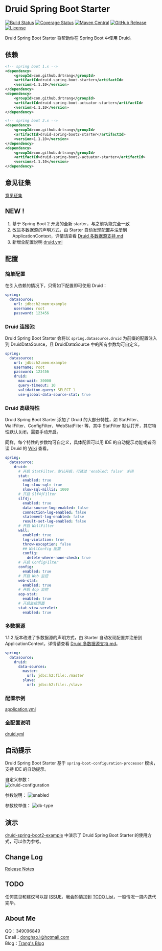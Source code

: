 # Druid Spring Boot Starter

[![Build Status](https://img.shields.io/travis/drtrang/druid-spring-boot/boot2.svg?style=flat-square)](https://www.travis-ci.org/drtrang/druid-spring-boot)
[![Coverage Status](https://img.shields.io/coveralls/drtrang/druid-spring-boot/boot2.svg?style=flat-square)](https://coveralls.io/github/drtrang/druid-spring-boot?branch=boot2)
[![Maven Central](https://img.shields.io/maven-central/v/com.github.drtrang/druid-spring-boot.svg?style=flat-square)](https://maven-badges.herokuapp.com/maven-central/com.github.drtrang/druid-spring-boot)
[![GitHub Release](https://img.shields.io/github/release/drtrang/druid-spring-boot.svg?style=flat-square)](https://github.com/drtrang/druid-spring-boot/releases)
[![License](http://img.shields.io/badge/license-apache%202-blue.svg?style=flat-square)](https://github.com/drtrang/druid-spring-boot/blob/boot2/LICENSE)

Druid Spring Boot Starter 将帮助你在 Spring Boot 中使用 Druid。


## 依赖
```xml
<!-- spring boot 1.x -->
<dependency>
    <groupId>com.github.drtrang</groupId>
    <artifactId>druid-spring-boot-starter</artifactId>
    <version>1.1.10</version>
</dependency>
<dependency>
    <groupId>com.github.drtrang</groupId>
    <artifactId>druid-spring-boot-actuator-starter</artifactId>
    <version>1.1.10</version>
</dependency>

<!-- spring boot 2.x -->
<dependency>
    <groupId>com.github.drtrang</groupId>
    <artifactId>druid-spring-boot2-starter</artifactId>
    <version>1.1.10</version>
</dependency>
<dependency>
    <groupId>com.github.drtrang</groupId>
    <artifactId>druid-spring-boot2-actuator-starter</artifactId>
    <version>1.1.10</version>
</dependency>
```


## 意见征集
[意见征集](https://github.com/drtrang/druid-spring-boot/issues/10)


## NEW !
1. 基于 Spring Boot 2 开发的全新 starter，与之前功能完全一致
2. 改进多数据源的声明方式，由 Starter 自动发现配置并注册到 ApplicationContext，详情请查看 [Druid 多数据源支持.md](https://github.com/drtrang/druid-spring-boot/tree/boot2/docs/Druid%20%E5%A4%9A%E6%95%B0%E6%8D%AE%E6%BA%90%E6%94%AF%E6%8C%81.md)
3. 新增全配置说明 [druid.yml](https://github.com/drtrang/druid-spring-boot/blob/boot2/druid-spring-boot2-example/druid-spring-boot2-mybatis-example/src/main/resources/druid.yml)


## 配置
### 简单配置
在引入依赖的情况下，只需如下配置即可使用 Druid：

```yaml
spring:
  datasource:
    url: jdbc:h2:mem:example
    username: root
    password: 123456
```

### Druid 连接池
Druid Spring Boot Starter 会将以 `spring.datasource.druid` 为前缀的配置注入到 DruidDataSource，且 DruidDataSource 中的所有参数均可自定义。

```yaml
spring:
  datasource:
    url: jdbc:h2:mem:example
    username: root
    password: 123456
    druid:
      max-wait: 30000
      query-timeout: 10
      validation-query: SELECT 1
      use-global-data-source-stat: true
```

### Druid 高级特性
Druid Spring Boot Starter 添加了 Druid 的大部分特性，如 StatFilter、WallFilter、ConfigFilter、WebStatFilter 等，其中 StatFilter 默认打开，其它特性默认关闭，需要手动开启。

同样，每个特性的参数均可自定义，具体配置可以用 IDE 的自动提示功能或者阅读 Druid 的 [Wiki](https://github.com/alibaba/druid/wiki/%E9%A6%96%E9%A1%B5) 查看。

```yaml
spring:
  datasource:
    druid:
      # 开启 StatFilter，默认开启，可通过 'enabled: false' 关闭
      stat:
        enabled: true
        log-slow-sql: true
        slow-sql-millis: 1000
      # 开启 Slf4jFilter
      slf4j:
        enabled: true
        data-source-log-enabled: false
        connection-log-enabled: false
        statement-log-enabled: false
        result-set-log-enabled: false
      # 开启 WallFilter
      wall:
        enabled: true
        log-violation: true
        throw-exception: false
        ## WallConfig 配置
        config:
          delete-where-none-check: true
      # 开启 ConfigFilter
      config:
        enabled: true
      # 开启 Web 监控
      web-stat:
        enabled: true
      # 开启 Aop 监控
      aop-stat:
        enabled: true
      # 开启监控页面
      stat-view-servlet:
        enabled: true
```

### 多数据源
1.1.2 版本改进了多数据源的声明方式，由 Starter 自动发现配置并注册到 ApplicationContext，详情请查看 [Druid 多数据源支持.md](https://github.com/drtrang/druid-spring-boot/tree/boot2/docs/Druid%20%E5%A4%9A%E6%95%B0%E6%8D%AE%E6%BA%90%E6%94%AF%E6%8C%81.md)。

```yaml
spring:
  datasource:
    druid:
      data-sources:
        master:
          url: jdbc:h2:file:./master
        slave:
          url: jdbc:h2:file:./slave
```

### 配置示例
[application.yml](https://github.com/drtrang/druid-spring-boot/blob/boot2/druid-spring-boot2-example/druid-spring-boot2-mybatis-example/src/main/resources/application.yml)

### 全配置说明
[druid.yml](https://github.com/drtrang/druid-spring-boot/blob/boot2/druid-spring-boot2-example/druid-spring-boot2-mybatis-example/src/main/resources/druid.yml)


## 自动提示
Druid Spring Boot Starter 基于 `spring-boot-configuration-processor` 模块，支持 IDE 的自动提示。

自定义参数：<br>
![druid-configuration](https://user-images.githubusercontent.com/13851701/28149522-c1a3fc96-67c0-11e7-8ea7-630a8b3e5bfb.png)

参数说明：
![enabled](https://user-images.githubusercontent.com/13851701/28149525-d08955bc-67c0-11e7-916c-c8c5acd30b4a.png)

参数枚举值：
![db-type](https://user-images.githubusercontent.com/13851701/28148904-3bb9b07a-67bc-11e7-9912-c7043c2d7de7.png)


## 演示
[druid-spring-boot2-example](https://github.com/drtrang/druid-spring-boot/tree/boot2/druid-spring-boot2-example) 中演示了 Druid Spring Boot Starter 的使用方式，可以作为参考。 


## Change Log
[Release Notes](https://github.com/drtrang/druid-spring-boot/releases)


## TODO
任何意见和建议可以提 [ISSUE](https://github.com/drtrang/druid-spring-boot/issues)，我会酌情加到 [TODO List](https://github.com/drtrang/druid-spring-boot/blob/boot2/TODO.md)，一般情况一周内迭代完毕。


## About Me
QQ：349096849<br>
Email：donghao.l@hotmail.com<br>
Blog：[Trang's Blog](http://blog.trang.space)